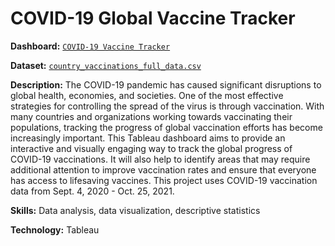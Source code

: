 # COVID-19 Global Vaccine Tracker

__Dashboard:__
[`COVID-19 Vaccine Tracker`](https://public.tableau.com/app/profile/matthew.abruzzese.ott/viz/COVID-19VaccineTracker_16778661850080/CovidVaccineTracker)

__Dataset:__
[`country_vaccinations_full_data.csv`](https://github.com/mattabruzzeseott/data_analysis_portfolio/blob/main/tableau_dashboards/covid_vaccine_tracker/country_vaccinations_full_data.csv)

__Description:__
The COVID-19 pandemic has caused significant disruptions to global health, economies, and societies. One of the most effective strategies for controlling the spread of the virus is through vaccination. With many countries and organizations working towards vaccinating their populations, tracking the progress of global vaccination efforts has become increasingly important. This Tableau dashboard aims to provide an interactive and visually engaging way to track the global progress of COVID-19 vaccinations. It will also help to identify areas that may require additional attention to improve vaccination rates and ensure that everyone has access to lifesaving vaccines. This project uses COVID-19 vaccination data from Sept. 4, 2020 - Oct. 25, 2021.

__Skills:__
Data analysis, data visualization, descriptive statistics

__Technology:__
Tableau
